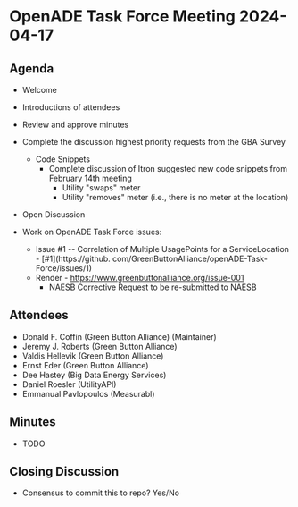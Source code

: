 # OpenADE Task Force Meeting 2024-04-17

## Agenda
* Welcome
* Introductions of attendees
* Review and approve minutes

* Complete the discussion highest priority requests from the GBA Survey
    * Code Snippets
        * Complete discussion of Itron suggested new code snippets from February 14th meeting
            * Utility "swaps" meter
            * Utility "removes" meter (i.e., there is no meter at the location)
* Open Discussion

* Work on OpenADE Task Force issues:

    * Issue #1 -- Correlation of Multiple UsagePoints for a ServiceLocation - [#1](https://github.
      com/GreenButtonAlliance/openADE-Task-Force/issues/1)
    * Render - https://www.greenbuttonalliance.org/issue-001
        * NAESB Corrective Request to be re-submitted to NAESB

## Attendees
* Donald F. Coffin (Green Button Alliance) (Maintainer)
* Jeremy J. Roberts (Green Button Alliance)
* Valdis Hellevik (Green Button Alliance)
* Ernst Eder (Green Button Alliance)
* Dee Hastey (Big Data Energy Services)
* Daniel Roesler (UtilityAPI)
* Emmanual Pavlopoulos (Measurabl)

## Minutes
* TODO

## Closing Discussion
* Consensus to commit this to repo? Yes/No
